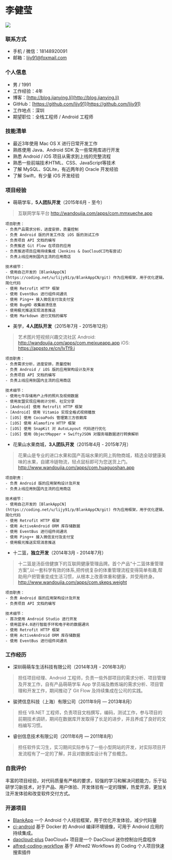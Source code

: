 # 李健莹

[![](https://img.shields.io/badge/download-pdf-green.svg)](https://github.com/lijy91/resume/raw/master/JianyingLi_Android.pdf)

### 联系方式
- 手机 / 微信：18148920091
- 邮箱：lijy91@foxmail.com

### 个人信息
- 男 / 1991
- 工作经验：4年
- 博客：[http://blog.jianying.li](http://blog.jianying.li)
- GitHub：[https://github.com/lijy91](https://github.com/lijy91)
- 工作地点：深圳
- 期望职位：全栈工程师 / Android 工程师

### 技能清单
- 最近3年使用 Mac OS X 进行日常开发工作
- 熟练使用 Java、Android SDK 及一些常用库进行开发
- 熟悉 Android / iOS 项目从需求到上线的完整流程
- 熟悉一些前端技术HTML、CSS、JavaScript等技术
- 了解 MySQL、SQLite，有近两年的 Oracle 开发经验
- 了解 Swift，有少量 iOS 开发经验

### 项目经验
- 萌萌学车，**5人团队开发**（2015年6月 - 至今）
> 互联网学车平台
    http://wandoujia.com/apps/com.mmxueche.app

    项目职责：
    - 负责产品需求分析，进度安排，质量控制
    - 负责 Android 版的开发工作及 iOS 版的测试工作
    - 负责项目 API 文档的编写
    - 负责推进 Git Flow 在项目的应用
    - 负责推进项目应用持续集成（Jenkins & DaoCloudCI均有尝试）
    - 负责上线应用到国内主流的应用商店

    技术细节：
    - 使用自己开发的 [BlankAppCN](https://coding.net/u/lijy91/p/BlankAppCN/git) 作为应用框架，用于优化逻辑，简化代码
    - 使用 Retrofit HTTP 框架
    - 使用 EventBus 进行组件间通讯
    - 使用 Ping++ 接入微信支付及支付宝
    - 使用 BugHD 收集崩溃信息
    - 使用极光推送实现消息推送
    - 使用 Markdown 进行文档的编写

- 美学，**4人团队开发**（2015年7月 - 2015年12月）
> 艺术图片短视频兴趣交流社区
    Android: http://wandoujia.com/apps/com.meixueapp.app
    iOS: https://appsto.re/cn/lvTf9.i

    项目职责：
    - 负责需求分析，进度安排，质量控制
    - 负责 Android / iOS 版的应用架构设计及开发
    - 负责项目 API 文档的编写
    - 负责上线应用到国内主流的应用商店

    技术细节：
    - 使用七牛存储用户上传的照片及视频数据
    - 使用友盟实现应用统计分析、社交分享
    - [Android] 使用 Retrofit HTTP 框架
    - [Android] 使用 Vitamio 实现全格式视频播放
    - [iOS] 使用 CocoaPods 管理第三方依赖库
    - [iOS] 使用 Alamofire HTTP 框架
    - [iOS] 使用 SnapKit 对 AutoLayout 代码进行优化
    - [iOS] 使用 ObjectMapper + SwiftyJSON 对服务端数据进行转换解析

- 花果山水果商城，**3人团队开发**（2015年4月 - 2015年7月）
> 花果山是专业的进口水果和国产高端水果的网上购物商城，精选全球健康美味的水果，自建冷链物流，轻点鼠标即可为您送货上门。
http://www.wandoujia.com/apps/com.huaguoshan.app

    项目职责：
    - 负责 Android 版的应用架构设计及开发
    - 负责上线应用到国内主流的应用商店

    技术细节：
    - 使用自己开发的 [BlankAppCN](https://coding.net/u/lijy91/p/BlankAppCN/git) 作为应用框架，用于优化逻辑，简化代码
    - 使用 Retrofit HTTP 框架
    - 使用 ActiveAndroid ORM 库存储数据
    - 使用 EventBus 进行组件间通讯
    - 使用 Ping++ 接入微信支付及支付宝
    - 使用极光推送实现消息推送

- 十二篮，**独立开发**（2014年3月 -  2014年7月）
> 十二篮是汤臣倍健旗下的互联网健康管理品牌。首个产品“十二篮体重管理方案”,以一套科学有效的体系,把传统复杂的体重管理流程变得简单有趣,帮助用户把管重变成生活习惯，从根本上改善体重和健康，并受用终身。
    http://www.wandoujia.com/apps/com.skeps.weight

    项目职责：
    - 负责 Android 版的应用架构设计及开发
    - 负责项目 API 文档的编写

    技术细节：
    - 首次使用 Android Studio 进行开发
    - 使用蓝牙4.0进行智能手环和电子称的数据通讯
    - 使用 Retrofit HTTP 框架
    - 使用 ActiveAndroid ORM 库存储数据
    - 使用 EventBus 进行组件间通讯

### 工作经历
- 深圳萌萌车生活科技有限公司（2014年3月 - 2016年3月）
> 担任项目经理、Android 工程师，负责一些外部项目的需求分析、项目管理及开发工作，自有产品萌萌学车 App 学员端及教练端的需求分析、项目管理和开发工作，期间推动了 Git Flow 及持续集成在公司的实践。

- 骏骋信息科技（上海）有限公司（2011年9月 — 2013年8月）
> 担任 VB.NET 工程师，负责项目文档撰写，编码，测试工作，参与项目的前期技术调研，期间在数据库开发取得了长足的进步，并且养成了良好的文档编写习惯。

- 睿创信息技术有限公司（2011年6月 — 2011年8月）
> 担任软件实习生，实习期间实际参与了一些小型网站的开发，对实际项目开发流程有了一定的了解，并且对数据库设计有了些概念。

### 自我评价
丰富的项目经验，对代码质量有严格的要求，较强的学习和解决问题能力，乐于钻研学习新技术，对于产品、用户体验、开发体验有一定的理解，热爱开源，更加关注开发体验和改变软件交付方式。

### 开源项目
- [BlankApp](https://github.com/lijy91/BlankApp)
一个 Android 个人经验框架，用于优化开发体验，减少代码量
- [ci-android](https://github.com/lijy91/ci-android)
基于 Docker 的 Android 编译环境镜像，可用于 Android 应用的持续集成。
- [daocloud-plus](https://github.com/lijy91/daocloud-plus)
DaoCloud+ 项目是一个 DaoCloud 迷你控制台托盘程序
- [alfred-coding-workflow](https://github.com/lijy91/alfred-coding-workflow)
基于 Alfred2 Workflows 的 Coding 个人项目快速搜索插件
